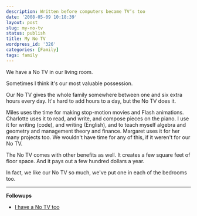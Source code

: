 ```yaml
---
description: Written before computers became TV’s too
date: '2008-05-09 10:18:39'
layout: post
slug: my-no-tv
status: publish
title: My No TV
wordpress_id: '326'
categories: [Family]
tags: family
---
```


We have a No TV in our living room.

Sometimes I think it's our most valuable possession.

Our No TV gives the whole family somewhere between one and six extra hours every day.  It's hard to add hours to a day, but the No TV does it.

Miles uses the time for making stop-motion movies and Flash animations.  Charlotte uses it to read, and write, and compose pieces on the piano.  I use it for writing (code), and writing (English), and to teach myself algebra and geometry and management theory and finance.  Margaret uses it for her many projects too.  We wouldn't have time for any of this, if it weren't for our No TV.

The No TV comes with other benefits as well.  It creates a few square feet of floor space.  And it pays out a few hundred dollars a year.

In fact, we like our No TV so much, we've put one in each of the bedrooms too.

---

**Followups**

* [I have a No TV too](http://pietersz.co.uk/2008/05/i-have-no-tv)
